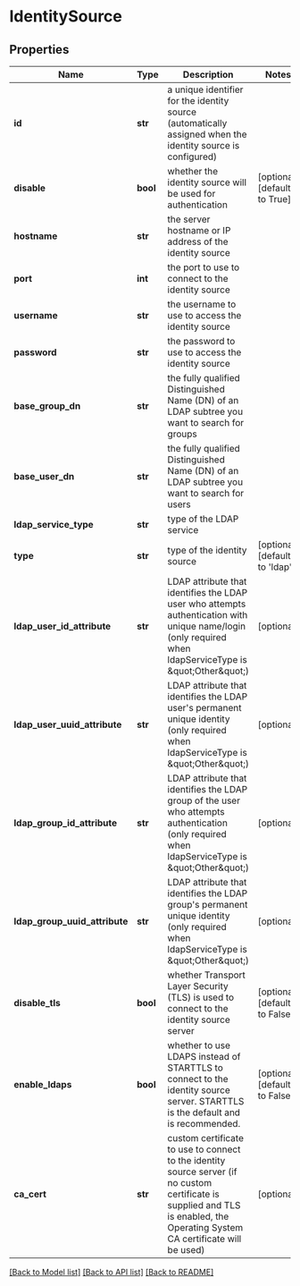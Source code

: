 # IdentitySource

## Properties
Name | Type | Description | Notes
------------ | ------------- | ------------- | -------------
**id** | **str** | a unique identifier for the identity source (automatically assigned when the identity source is configured) | 
**disable** | **bool** | whether the identity source will be used for authentication | [optional] [default to True]
**hostname** | **str** | the server hostname or IP address of the identity source | 
**port** | **int** | the port to use to connect to the identity source | 
**username** | **str** | the username to use to access the identity source | 
**password** | **str** | the password to use to access the identity source | 
**base_group_dn** | **str** | the fully qualified Distinguished Name (DN) of an LDAP subtree you want to search for groups | 
**base_user_dn** | **str** | the fully qualified Distinguished Name (DN) of an LDAP subtree you want to search for users | 
**ldap_service_type** | **str** | type of the LDAP service | 
**type** | **str** | type of the identity source | [optional] [default to 'ldap']
**ldap_user_id_attribute** | **str** | LDAP attribute that identifies the LDAP user who attempts authentication with unique name/login (only required when ldapServiceType is \&quot;Other\&quot;) | [optional] 
**ldap_user_uuid_attribute** | **str** | LDAP attribute that identifies the LDAP user&#x27;s permanent unique identity (only required when ldapServiceType is \&quot;Other\&quot;) | [optional] 
**ldap_group_id_attribute** | **str** | LDAP attribute that identifies the LDAP group of the user who attempts authentication (only required when ldapServiceType is \&quot;Other\&quot;) | [optional] 
**ldap_group_uuid_attribute** | **str** | LDAP attribute that identifies the LDAP group&#x27;s permanent unique identity (only required when ldapServiceType is \&quot;Other\&quot;) | [optional] 
**disable_tls** | **bool** | whether Transport Layer Security (TLS) is used to connect to the identity source server | [optional] [default to False]
**enable_ldaps** | **bool** | whether to use LDAPS instead of STARTTLS to connect to the identity source server. STARTTLS is the default and is recommended. | [optional] [default to False]
**ca_cert** | **str** | custom certificate to use to connect to the identity source server (if no custom certificate is supplied and TLS is enabled, the Operating System CA certificate will be used) | [optional] 

[[Back to Model list]](../README.md#documentation-for-models) [[Back to API list]](../README.md#documentation-for-api-endpoints) [[Back to README]](../README.md)

